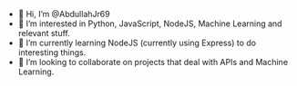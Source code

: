 - 👋 Hi, I’m @AbdullahJr69
- 👀 I’m interested in Python, JavaScript, NodeJS, Machine Learning and relevant stuff.
- 🌱 I’m currently learning NodeJS (currently using Express) to do interesting things.
- 💞️ I’m looking to collaborate on projects that deal with APIs and Machine Learning.

<!---
AbdullahJr69/AbdullahJr69 is a ✨ special ✨ repository because its `README.md` (this file) appears on your GitHub profile.
You can click the Preview link to take a look at your changes.
--->

